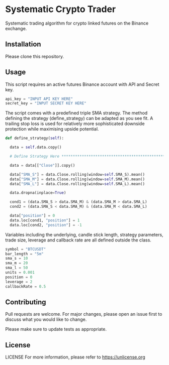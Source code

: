 # Systematic Crypto Trader

Systematic trading algorithm for crypto linked futures on the Binance exchange.

## Installation

Please clone this repository.

## Usage

This script requires an active futures Binance account with API and Secret key.

```python
api_key = "INPUT API KEY HERE"
secret_key = "INPUT SECRET KEY HERE"
```

The script comes with a predefined triple SMA strategy. The method defining the strategy (define_strategy) can be adapted as you see fit. A trailing stop loss is used for relatively more sophisticated downside protection while maximising upside potential.

```python
def define_strategy(self):

  data = self.data.copy()

  # Define Strategy Here **************************************************

  data = data[["Close"]].copy()

  data["SMA_S"] = data.Close.rolling(window=self.SMA_S).mean()
  data["SMA_M"] = data.Close.rolling(window=self.SMA_M).mean()
  data["SMA_L"] = data.Close.rolling(window=self.SMA_L).mean()

  data.dropna(inplace=True)

  cond1 = (data.SMA_S > data.SMA_M) & (data.SMA_M > data.SMA_L)
  cond2 = (data.SMA_S < data.SMA_M) & (data.SMA_M < data.SMA_L)

  data["position"] = 0
  data.loc[cond1, "position"] = 1
  data.loc[cond2, "position"] = -1
```

Variables including the underlying, candle stick length, strategy parameters, trade size, leverage and callback rate are all defined outside the class.

```python
symbol = "BTCUSDT"
bar_length = "5m"
sma_s = 10
sma_m = 20
sma_l = 50
units = 0.001
position = 0
leverage = 2
callbackRate = 0.5
```

## Contributing

Pull requests are welcome. For major changes, please open an issue first to discuss what you would like to change.

Please make sure to update tests as appropriate.

## License

LICENSE
For more information, please refer to <https://unlicense.org>
